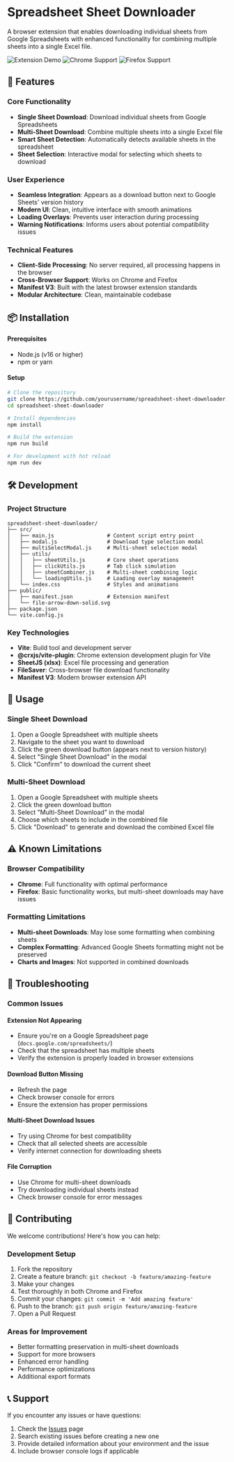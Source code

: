 # Spreadsheet Sheet Downloader

A browser extension that enables downloading individual sheets from Google Spreadsheets with enhanced functionality for combining multiple sheets into a single Excel file.

![Extension Demo](https://img.shields.io/badge/Status-Active-brightgreen)
![Chrome Support](https://img.shields.io/badge/Chrome-Supported-brightgreen)
![Firefox Support](https://img.shields.io/badge/Firefox-Supported-brightgreen)

## 🚀 Features

### Core Functionality
- **Single Sheet Download**: Download individual sheets from Google Spreadsheets
- **Multi-Sheet Download**: Combine multiple sheets into a single Excel file
- **Smart Sheet Detection**: Automatically detects available sheets in the spreadsheet
- **Sheet Selection**: Interactive modal for selecting which sheets to download

### User Experience
- **Seamless Integration**: Appears as a download button next to Google Sheets' version history
- **Modern UI**: Clean, intuitive interface with smooth animations
- **Loading Overlays**: Prevents user interaction during processing
- **Warning Notifications**: Informs users about potential compatibility issues

### Technical Features
- **Client-Side Processing**: No server required, all processing happens in the browser
- **Cross-Browser Support**: Works on Chrome and Firefox
- **Manifest V3**: Built with the latest browser extension standards
- **Modular Architecture**: Clean, maintainable codebase

## 📦 Installation

#### Prerequisites
- Node.js (v16 or higher)
- npm or yarn

#### Setup
```bash
# Clone the repository
git clone https://github.com/yourusername/spreadsheet-sheet-downloader.git
cd spreadsheet-sheet-downloader

# Install dependencies
npm install

# Build the extension
npm run build

# For development with hot reload
npm run dev
```

## 🛠️ Development

### Project Structure
```
spreadsheet-sheet-downloader/
├── src/
│   ├── main.js                 # Content script entry point
│   ├── modal.js                # Download type selection modal
│   ├── multiSelectModal.js     # Multi-sheet selection modal
│   ├── utils/
│   │   ├── sheetUtils.js       # Core sheet operations
│   │   ├── clickUtils.js       # Tab click simulation
│   │   ├── sheetCombiner.js    # Multi-sheet combining logic
│   │   └── loadingUtils.js     # Loading overlay management
│   └── index.css               # Styles and animations
├── public/
│   ├── manifest.json           # Extension manifest
│   └── file-arrow-down-solid.svg
├── package.json
└── vite.config.js
```

### Key Technologies
- **Vite**: Build tool and development server
- **@crxjs/vite-plugin**: Chrome extension development plugin for Vite
- **SheetJS (xlsx)**: Excel file processing and generation
- **FileSaver**: Cross-browser file download functionality
- **Manifest V3**: Modern browser extension API

## 🎯 Usage

### Single Sheet Download
1. Open a Google Spreadsheet with multiple sheets
2. Navigate to the sheet you want to download
3. Click the green download button (appears next to version history)
4. Select "Single Sheet Download" in the modal
5. Click "Confirm" to download the current sheet

### Multi-Sheet Download
1. Open a Google Spreadsheet with multiple sheets
2. Click the green download button
3. Select "Multi-Sheet Download" in the modal
4. Choose which sheets to include in the combined file
5. Click "Download" to generate and download the combined Excel file

## ⚠️ Known Limitations

### Browser Compatibility
- **Chrome**: Full functionality with optimal performance
- **Firefox**: Basic functionality works, but multi-sheet downloads may have issues

### Formatting Limitations
- **Multi-sheet Downloads**: May lose some formatting when combining sheets
- **Complex Formatting**: Advanced Google Sheets formatting might not be preserved
- **Charts and Images**: Not supported in combined downloads

## 🔧 Troubleshooting

### Common Issues

#### Extension Not Appearing
- Ensure you're on a Google Spreadsheet page (`docs.google.com/spreadsheets/`)
- Check that the spreadsheet has multiple sheets
- Verify the extension is properly loaded in browser extensions

#### Download Button Missing
- Refresh the page
- Check browser console for errors
- Ensure the extension has proper permissions

#### Multi-Sheet Download Issues
- Try using Chrome for best compatibility
- Check that all selected sheets are accessible
- Verify internet connection for downloading sheets

#### File Corruption
- Use Chrome for multi-sheet downloads
- Try downloading individual sheets instead
- Check browser console for error messages

## 🤝 Contributing

We welcome contributions! Here's how you can help:

### Development Setup
1. Fork the repository
2. Create a feature branch: `git checkout -b feature/amazing-feature`
3. Make your changes
4. Test thoroughly in both Chrome and Firefox
5. Commit your changes: `git commit -m 'Add amazing feature'`
6. Push to the branch: `git push origin feature/amazing-feature`
7. Open a Pull Request

### Areas for Improvement
- Better formatting preservation in multi-sheet downloads
- Support for more browsers
- Enhanced error handling
- Performance optimizations
- Additional export formats

## 📞 Support

If you encounter any issues or have questions:

1. Check the [Issues](https://github.com/yourusername/spreadsheet-sheet-downloader/issues) page
2. Search existing issues before creating a new one
3. Provide detailed information about your environment and the issue
4. Include browser console logs if applicable
